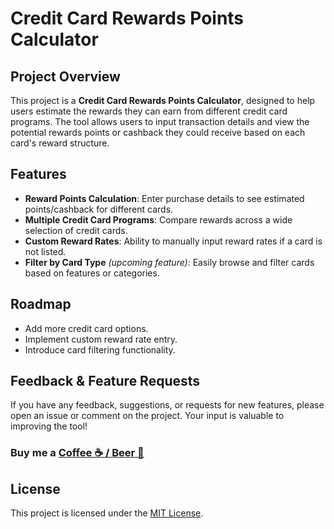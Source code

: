# Credit Card Rewards Points Calculator

## Project Overview

This project is a **Credit Card Rewards Points Calculator**, designed to help users estimate the rewards they can earn from different credit card programs. The tool allows users to input transaction details and view the potential rewards points or cashback they could receive based on each card's reward structure.

## Features

- **Reward Points Calculation**: Enter purchase details to see estimated points/cashback for different cards.
- **Multiple Credit Card Programs**: Compare rewards across a wide selection of credit cards.
- **Custom Reward Rates**: Ability to manually input reward rates if a card is not listed.
- **Filter by Card Type** _(upcoming feature)_: Easily browse and filter cards based on features or categories.

## Roadmap

- Add more credit card options.
- Implement custom reward rate entry.
- Introduce card filtering functionality.

## Feedback & Feature Requests

If you have any feedback, suggestions, or requests for new features, please open an issue or comment on the project. Your input is valuable to improving the tool!

### Buy me a [Coffee ☕️ / Beer 🍺](https://buymeacoffee.com/cluelesscoder)

## License

This project is licensed under the [MIT License](LICENSE.md).
